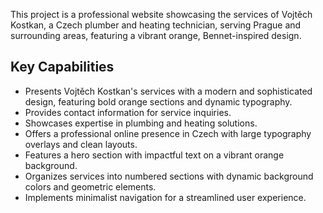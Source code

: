 This project is a professional website showcasing the services of Vojtěch Kostkan, a Czech plumber and heating technician, serving Prague and surrounding areas, featuring a vibrant orange, Bennet-inspired design.

## Key Capabilities

*   Presents Vojtěch Kostkan's services with a modern and sophisticated design, featuring bold orange sections and dynamic typography.
*   Provides contact information for service inquiries.
*   Showcases expertise in plumbing and heating solutions.
*   Offers a professional online presence in Czech with large typography overlays and clean layouts.
*   Features a hero section with impactful text on a vibrant orange background.
*   Organizes services into numbered sections with dynamic background colors and geometric elements.
*   Implements minimalist navigation for a streamlined user experience.
